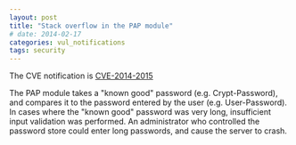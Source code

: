 ```yaml
---
layout: post
title: "Stack overflow in the PAP module"
# date: 2014-02-17
categories: vul_notifications
tags: security
---
```


The CVE notification is
[CVE-2014-2015](http://cve.mitre.org/cgi-bin/cvename.cgi?name=CVE-2014-2015)

The PAP module takes a "known good" password (e.g. Crypt-Password),
and compares it to the password entered by the user (e.g.
User-Password). In cases where the "known good" password was very
long, insufficient input validation was performed. An administrator
who controlled the password store could enter long passwords, and
cause the server to crash.

